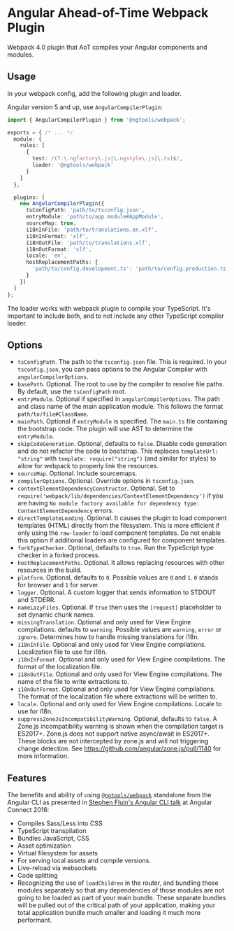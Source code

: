 # Angular Ahead-of-Time Webpack Plugin

Webpack 4.0 plugin that AoT compiles your Angular components and modules.

## Usage

In your webpack config, add the following plugin and loader.

Angular version 5 and up, use `AngularCompilerPlugin`:

```typescript
import { AngularCompilerPlugin } from '@ngtools/webpack';

exports = { /* ... */
  module: {
    rules: [
      {
        test: /(?:\.ngfactory\.js|\.ngstyle\.js|\.ts)$/,
        loader: '@ngtools/webpack'
      }
    ]
  },

  plugins: [
    new AngularCompilerPlugin({
      tsConfigPath: 'path/to/tsconfig.json',
      entryModule: 'path/to/app.module#AppModule',
      sourceMap: true,
      i18nInFile: 'path/to/translations.en.xlf',
      i18nInFormat: 'xlf',
      i18nOutFile: 'path/to/translations.xlf',
      i18nOutFormat: 'xlf',
      locale: 'en',
      hostReplacementPaths: {
        'path/to/config.development.ts': 'path/to/config.production.ts'
      }
    })
  ]
};
```

The loader works with webpack plugin to compile your TypeScript. It's important to include both, and to not include any other TypeScript compiler loader.

## Options

* `tsConfigPath`. The path to the `tsconfig.json` file. This is required. In your `tsconfig.json`, you can pass options to the Angular Compiler with `angularCompilerOptions`.
* `basePath`. Optional. The root to use by the compiler to resolve file paths. By default, use the `tsConfigPath` root.
* `entryModule`. Optional if specified in `angularCompilerOptions`. The path and class name of the main application module. This follows the format `path/to/file#ClassName`.
* `mainPath`. Optional if `entryModule` is specified. The `main.ts` file containing the bootstrap code. The plugin will use AST to determine the `entryModule`.
* `skipCodeGeneration`. Optional, defaults to `false`. Disable code generation and do not refactor the code to bootstrap. This replaces `templateUrl: "string"` with `template: require("string")` (and similar for styles) to allow for webpack to properly link the resources.
* `sourceMap`. Optional. Include sourcemaps.
* `compilerOptions`. Optional. Override options in `tsconfig.json`.
* `contextElementDependencyConstructor`. Optional. Set to `require('webpack/lib/dependencies/ContextElementDependency')` if you are having `No module factory available for dependency type: ContextElementDependency` errors.
* `directTemplateLoading`. Optional. It causes the plugin to load component templates (HTML) directly from the filesystem.  This is more efficient if only using the `raw-loader` to load component templates.  Do not enable this option if additional loaders are configured for component templates.
* `forkTypeChecker`. Optional, defaults to `true`. Run the TypeScript type checker in a forked process.
* `hostReplacementPaths`. Optional. It allows replacing resources with other resources in the build.
* `platform`. Optional, defaults to `0`. Possible values are `0` and `1`. `0` stands for browser and `1` for server.
* `logger`. Optional. A custom logger that sends information to STDOUT and STDERR.
* `nameLazyFiles`. Optional. If `true` then uses the `[request]` placeholder to set dynamic chunk names.
* `missingTranslation`. Optional and only used for View Engine compilations. defaults to `warning`. Possible values are `warning`, `error` or `ignore`. Determines how to handle missing translations for i18n.
* `i18nInFile`. Optional and only used for View Engine compilations. Localization file to use for i18n.
* `i18nInFormat`. Optional and only used for View Engine compilations. The format of the localization file.
* `i18nOutFile`. Optional and only used for View Engine compilations. The name of the file to write extractions to.
* `i18nOutFormat`. Optional and only used for View Engine compilations. The format of the localization file where extractions will be written to.
* `locale`. Optional and only used for View Engine compilations. Locale to use for i18n.
* `suppressZoneJsIncompatibilityWarning`. Optional, defaults to `false`. A Zone.js incompatibility warning is shown when the compilation target is ES2017+. Zone.js does not support native async/await in ES2017+. These blocks are not intercepted by zone.js and will not triggering change detection. 
See https://github.com/angular/zone.js/pull/1140 for more information.

## Features
The benefits and ability of using [`@ngtools/webpack`](https://www.npmjs.com/~ngtools) standalone from the Angular CLI as presented in [Stephen Fluin's Angular CLI talk](https://youtu.be/uBRK6cTr4Vk?t=6m45s) at Angular Connect 2016:

* Compiles Sass/Less into CSS
* TypeScript transpilation
* Bundles JavaScript, CSS
* Asset optimization
* Virtual filesystem for assets
* For serving local assets and compile versions.
* Live-reload via websockets
* Code splitting
* Recognizing the use of `loadChildren` in the router, and bundling those modules separately so that any dependencies of those modules are not going to be loaded as part of your main bundle. These separate bundles will be pulled out of the critical path of your application, making your total application bundle much smaller and loading it much more performant.
